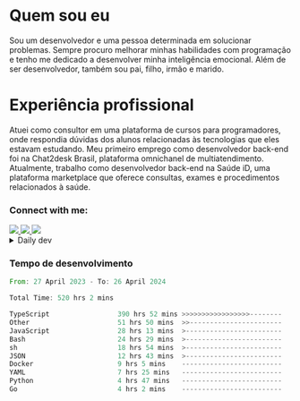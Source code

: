 # Quem sou eu
Sou um desenvolvedor e uma pessoa determinada em solucionar problemas. Sempre procuro melhorar minhas habilidades com programação e tenho me dedicado a desenvolver minha inteligência emocional. Além de ser desenvolvedor, também sou pai, filho, irmão e marido.

# Experiência profissional
Atuei como consultor em uma plataforma de cursos para programadores, onde respondia dúvidas dos alunos relacionadas às tecnologias que eles estavam estudando.
Meu primeiro emprego como desenvolvedor back-end foi na Chat2desk Brasil, plataforma omnichanel de multiatendimento.
Atualmente, trabalho como desenvolvedor back-end na Saúde iD, uma plataforma marketplace que oferece consultas, exames e procedimentos relacionados à saúde.

### Connect with me:
<a href="https://www.linkedin.com/in/theusmoreira" target="_blank" >
<img src="https://img.shields.io/badge/linkedin-%230077B5.svg?&style=for-the-badge&logo=linkedin&logoColor=white ">
</a>
<a href="https://www.instagram.com/matheus.s.moreira/" target="_blank">
<img src="https://img.shields.io/badge/instagram-%23E4405F.svg?&style=for-the-badge&logo=instagram&logoColor=white">
</a>
<a href="mailto:matheussm301@gmail.com"  target="_blank">
<img src="https://img.shields.io/badge/gmail-%23E4405F.svg?&style=for-the-badge&logo=gmail&logoColor=white">
</a>


<details>
  <summary>Daily dev </summary>
<p>
  <a href="https://app.daily.dev/matheussantos"><img src="https://github.com/matheus-santos-moreira/matheus-santos-moreira/blob/master/devcard.svg" width="200" alt="Matheus Santos's Dev Card"/></a>
 </p>
</details>

<h3>Tempo de desenvolvimento</h3>

<!--START_SECTION:waka-->

```rust
From: 27 April 2023 - To: 26 April 2024

Total Time: 520 hrs 2 mins

TypeScript                 390 hrs 52 mins >>>>>>>>>>>>>>>>>--------   68.35 %
Other                      51 hrs 50 mins  >>-----------------------   09.07 %
JavaScript                 28 hrs 13 mins  >------------------------   04.94 %
Bash                       24 hrs 29 mins  >------------------------   04.28 %
sh                         18 hrs 54 mins  >------------------------   03.31 %
JSON                       12 hrs 43 mins  >------------------------   02.22 %
Docker                     9 hrs 5 mins    -------------------------   01.59 %
YAML                       7 hrs 25 mins   -------------------------   01.30 %
Python                     4 hrs 47 mins   -------------------------   00.84 %
Go                         4 hrs 2 mins    -------------------------   00.71 %
```

<!--END_SECTION:waka-->
